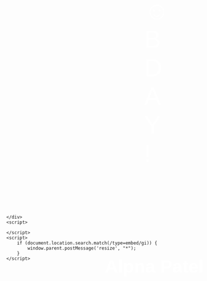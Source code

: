 <html __fvdsurfcanyoninserted="1" class=" clickberry-extension clickberry-extension-standalone clickberry-extension clickberry-extension-standalone clickberry-extension clickberry-extension-standalone"><head>
    <meta charset="UTF-8">
    <title>Happy Birthday Alpna Patel</title>
    <style>
        /* If you can't see it just hit space in here*/
        body {
            font-family:'Wendy One', sans-serif;
        }
        
        body {
background-image: -webkit-gradient(radial, 50% 50%, 0, 50% 50%, 100, color-stop(0%, #374566), color-stop(100%, #010203));
background-image: -webkit-radial-gradient(#374566, #010203);
background-image: -moz-radial-gradient(#374566, #010203);
background-image: -o-radial-gradient(#374566, #010203);
background-image: radial-gradient(#374566, #010203);
}
        span {
            text-transform: uppercase;
        }
        .container {
            width: 800px;
            height: 420px;
            padding: 10px;
            margin: 0 auto;
            position: relative;
        }
        .balloon {
            width: 738px;
            margin: 0 auto;
            padding-top: 30px;
            position: relative;
        }
        .balloon > div {
            width: 104px;
            height: 140px;
            background: rgba(182, 15, 97, 0.9);
            border-radius: 0;
            border-radius: 80% 80% 80% 80%;
            margin: 0 auto;
            position: absolute;
            padding: 10px;
            box-shadow: inset 17px 7px 10px rgba(182, 15, 97, 0.9);
            -webkit-transform-origin: bottom center;
        }
        .balloon > div:nth-child(1) {
            background: rgba(182, 15, 97, 0.9);
            left: 0;
            box-shadow: inset 10px 10px 10px rgba(135, 11, 72, 0.9);
            -webkit-animation: balloon1 6s ease-in-out infinite;
            -moz-animation: balloon1 6s ease-in-out infinite;
            -o-animation: balloon1 6s ease-in-out infinite;
            animation: balloon1 6s ease-in-out infinite;
        }
        .balloon > div:nth-child(1):before {
            color: rgba(182, 15, 97, 0.9);
        }
        .balloon > div:nth-child(2) {
            background: rgba(242, 112, 45, 0.9);
            left: 120px;
            box-shadow: inset 10px 10px 10px rgba(222, 85, 14, 0.9);
            -webkit-animation: balloon2 6s ease-in-out infinite;
            -moz-animation: balloon2 6s ease-in-out infinite;
            -o-animation: balloon2 6s ease-in-out infinite;
            animation: balloon2 6s ease-in-out infinite;
        }
        .balloon > div:nth-child(2):before {
            color: rgba(242, 112, 45, 0.9);
        }
        .balloon > div:nth-child(3) {
            background: rgba(45, 181, 167, 0.9);
            left: 240px;
            box-shadow: inset 10px 10px 10px rgba(35, 140, 129, 0.9);
            -webkit-animation: balloon4 6s ease-in-out infinite;
            -moz-animation: balloon4 6s ease-in-out infinite;
            -o-animation: balloon4 6s ease-in-out infinite;
            animation: balloon4 6s ease-in-out infinite;
        }
        .balloon > div:nth-child(3):before {
            color: rgba(45, 181, 167, 0.9);
        }
        .balloon > div:nth-child(4) {
            background: rgba(190, 61, 244, 0.9);
            left: 360px;
            box-shadow: inset 10px 10px 10px rgba(173, 14, 240, 0.9);
            -webkit-animation: balloon1 5s ease-in-out infinite;
            -moz-animation: balloon1 5s ease-in-out infinite;
            -o-animation: balloon1 5s ease-in-out infinite;
            animation: balloon1 5s ease-in-out infinite;
        }
        .balloon > div:nth-child(4):before {
            color: rgba(190, 61, 244, 0.9);
        }
        .balloon > div:nth-child(5) {
            background: rgba(180, 224, 67, 0.9);
            left: 480px;
            box-shadow: inset 10px 10px 10px rgba(158, 206, 34, 0.9);
            -webkit-animation: balloon3 5s ease-in-out infinite;
            -moz-animation: balloon3 5s ease-in-out infinite;
            -o-animation: balloon3 5s ease-in-out infinite;
            animation: balloon3 5s ease-in-out infinite;
        }
        .balloon > div:nth-child(5):before {
            color: rgba(180, 224, 67, 0.9);
        }
        .balloon > div:nth-child(6) {
            background: rgba(242, 194, 58, 0.9);
            left: 600px;
            box-shadow: inset 10px 10px 10px rgba(234, 177, 15, 0.9);
            -webkit-animation: balloon2 3s ease-in-out infinite;
            -moz-animation: balloon2 3s ease-in-out infinite;
            -o-animation: balloon2 3s ease-in-out infinite;
            animation: balloon2 3s ease-in-out infinite;
        }
        .balloon > div:nth-child(6):before {
            color: rgba(242, 194, 58, 0.9);
        }
        .balloon > div:before {
            color: rgba(182, 15, 97, 0.9);
            position: absolute;
            bottom: -11px;
            left: 52px;
            content:"▲";
            font-size: 1em;
        }
        span {
            font-size: 4.8em;
            color: white;
            position: relative;
            top: 30px;
            left: 50%;
            margin-left: -27px;
        }
        /*BALLOON 1 4*/
        @-webkit-keyframes balloon1 {
            0%, 100% {
                -webkit-transform: translateY(0) rotate(-6deg);
            }
            50% {
                -webkit-transform: translateY(-20px) rotate(8deg);
            }
        }
        @-moz-keyframes balloon1 {
            0%, 100% {
                -moz-transform: translateY(0) rotate(-6deg);
            }
            50% {
                -moz-transform: translateY(-20px) rotate(8deg);
            }
        }
        @-o-keyframes balloon1 {
            0%, 100% {
                -o-transform: translateY(0) rotate(-6deg);
            }
            50% {
                -o-transform: translateY(-20px) rotate(8deg);
            }
        }
        @keyframes balloon1 {
            0%, 100% {
                transform: translateY(0) rotate(-6deg);
            }
            50% {
                transform: translateY(-20px) rotate(8deg);
            }
        }
        /* BAllOON 2 5*/
        @-webkit-keyframes balloon2 {
            0%, 100% {
                -webkit-transform: translateY(0) rotate(6eg);
            }
            50% {
                -webkit-transform: translateY(-30px) rotate(-8deg);
            }
        }
        @-moz-keyframes balloon2 {
            0%, 100% {
                -moz-transform: translateY(0) rotate(6deg);
            }
            50% {
                -moz-transform: translateY(-30px) rotate(-8deg);
            }
        }
        @-o-keyframes balloon2 {
            0%, 100% {
                -o-transform: translateY(0) rotate(6deg);
            }
            50% {
                -o-transform: translateY(-30px) rotate(-8deg);
            }
        }
        @keyframes balloon2 {
            0%, 100% {
                transform: translateY(0) rotate(6deg);
            }
            50% {
                transform: translateY(-30px) rotate(-8deg);
            }
        }
        /* BAllOON 0*/
        @-webkit-keyframes balloon3 {
            0%, 100% {
                -webkit-transform: translate(0, -10px) rotate(6eg);
            }
            50% {
                -webkit-transform: translate(-20px, 30px) rotate(-8deg);
            }
        }
        @-moz-keyframes balloon3 {
            0%, 100% {
                -moz-transform: translate(0, -10px) rotate(6eg);
            }
            50% {
                -moz-transform: translate(-20px, 30px) rotate(-8deg);
            }
        }
        @-o-keyframes balloon3 {
            0%, 100% {
                -o-transform: translate(0, -10px) rotate(6eg);
            }
            50% {
                -o-transform: translate(-20px, 30px) rotate(-8deg);
            }
        }
        @keyframes balloon3 {
            0%, 100% {
                transform: translate(0, -10px) rotate(6eg);
            }
            50% {
                transform: translate(-20px, 30px) rotate(-8deg);
            }
        }
        /* BAllOON 3*/
        @-webkit-keyframes balloon4 {
            0%, 100% {
                -webkit-transform: translate(10px, -10px) rotate(-8eg);
            }
            50% {
                -webkit-transform: translate(-15px, 20px) rotate(10deg);
            }
        }
        @-moz-keyframes balloon4 {
            0%, 100% {
                -moz-transform: translate(10px, -10px) rotate(-8eg);
            }
            50% {
                -moz-transform: translate(-15px, 10px) rotate(10deg);
            }
        }
        @-o-keyframes balloon4 {
            0%, 100% {
                -o-transform: translate(10px, -10px) rotate(-8eg);
            }
            50% {
                -o-transform: translate(-15px, 10px) rotate(10deg);
            }
        }
        @keyframes balloon4 {
            0%, 100% {
                transform: translate(10px, -10px) rotate(-8eg);
            }
            50% {
                transform: translate(-15px, 10px) rotate(10deg);
            }
        }
        h1 {
            position: relative;
            top: 200px;
            text-align: center;
            color: white;
            font-size: 3.5em;
        }
    </style>
    <script>
        window.open = function() {};
        window.print = function() {};
        // Support hover state for mobile.
        if (false) {
            window.ontouchstart = function() {};
        }
    </script>
    <script type="text/javascript" src="chrome-extension://bfbmjmiodbnnpllbbbfblcplfjjepjdn/js/injected.js"></script>
    <meta content="clickberry-extension-here">
    <meta content="clickberry-extension-here">
    <style type="text/css"></style>
    <style type="text/css"></style>
<style type="text/css"></style><style type="text/css"></style><script type="text/javascript" src="chrome-extension://bfbmjmiodbnnpllbbbfblcplfjjepjdn/js/injected.js"></script><meta content="clickberry-extension-here"></head>

<body>
    <link href="https://fonts.googleapis.com/css?family=Wendy+One" rel="stylesheet" type="text/css">
    <div class="container">
        <div class="balloon">
            <div><span>☺</span>
            </div>
            <div><span>B</span>
            </div>
            <div><span>D</span>
            </div>
            <div><span>A</span>
            </div>
            <div><span>Y</span>
            </div>
            <div><span>!</span>
            </div>
        </div>
         <h1>Alpna Patel</h1>

    </div>
    <script>
        
    </script>
    <script>
        if (document.location.search.match(/type=embed/gi)) {
            window.parent.postMessage('resize', "*");
        }
    </script>


</body></html>